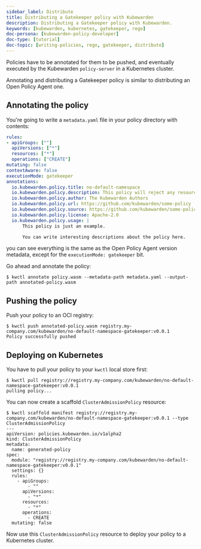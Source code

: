 ```yaml
---
sidebar_label: Distribute
title: Distributing a Gatekeeper policy with Kubewarden
description: Distributing a Gatekeeper policy with Kubewarden.
keywords: [kubewarden, kubernetes, gatekeeper, rego]
doc-persona: [kubewarden-policy-developer]
doc-type: [tutorial]
doc-topic: [writing-policies, rego, gatekeeper, distribute]
---
```


<head>
  <link rel="canonical" href="https://docs.kubewarden.io/tutorials/writing-policies/rego/gatekeeper/distribute"/>
</head>

Policies have to be annotated for them to be pushed,
and eventually executed by the Kubewarden `policy-server` in a Kubernetes cluster.

Annotating and distributing a Gatekeeper policy is similar to distributing an Open Policy Agent one.

## Annotating the policy

You're going to write a `metadata.yaml` file in your policy directory with contents:

```yaml
rules:
- apiGroups: [""]
  apiVersions: ["*"]
  resources: ["*"]
  operations: ["CREATE"]
mutating: false
contextAware: false
executionMode: gatekeeper
annotations:
  io.kubewarden.policy.title: no-default-namespace
  io.kubewarden.policy.description: This policy will reject any resource created inside the default namespace
  io.kubewarden.policy.author: The Kubewarden Authors
  io.kubewarden.policy.url: https://github.com/kubewarden/some-policy
  io.kubewarden.policy.source: https://github.com/kubewarden/some-policy
  io.kubewarden.policy.license: Apache-2.0
  io.kubewarden.policy.usage: |
      This policy is just an example.

      You can write interesting descriptions about the policy here.
```

you can see everything is the same as the Open Policy Agent version metadata,
except for the `executionMode: gatekeeper` bit.

Go ahead and annotate the policy:

```console
$ kwctl annotate policy.wasm --metadata-path metadata.yaml --output-path annotated-policy.wasm
```

## Pushing the policy

Push your policy to an OCI registry:

```console
$ kwctl push annotated-policy.wasm registry.my-company.com/kubewarden/no-default-namespace-gatekeeper:v0.0.1
Policy successfully pushed
```

## Deploying on Kubernetes

You have to pull your policy to your `kwctl` local store first:

```console
$ kwctl pull registry://registry.my-company.com/kubewarden/no-default-namespace-gatekeeper:v0.0.1
pulling policy...
```

You can now create a scaffold `ClusterAdmissionPolicy` resource:

```console
$ kwctl scaffold manifest registry://registry.my-company.com/kubewarden/no-default-namespace-gatekeeper:v0.0.1 --type ClusterAdmissionPolicy
---
apiVersion: policies.kubewarden.io/v1alpha2
kind: ClusterAdmissionPolicy
metadata:
  name: generated-policy
spec:
  module: "registry://registry.my-company.com/kubewarden/no-default-namespace-gatekeeper:v0.0.1"
  settings: {}
  rules:
    - apiGroups:
        - ""
      apiVersions:
        - "*"
      resources:
        - "*"
      operations:
        - CREATE
  mutating: false
```

Now use this `ClusterAdmissionPolicy` resource to deploy your policy to a Kubernetes cluster.
